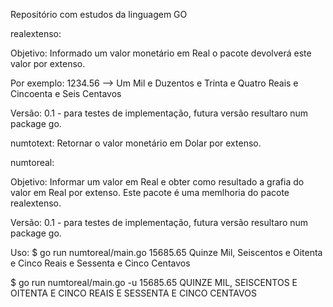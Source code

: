 Repositório com estudos da linguagem GO


realextenso:

Objetivo: Informado um valor monetário em Real o pacote devolverá este valor por extenso. 

Por exemplo: 1234.56 --> Um Mil e Duzentos e Trinta e Quatro Reais e Cincoenta e Seis Centavos

Versão: 0.1 - para testes de implementação, futura versão resultaro num package go. 

numtotext:
Retornar o valor monetário em Dolar por extenso. 

numtoreal: 

Objetivo: Informar um valor em Real e obter como resultado a grafia do valor em Real por extenso. Este pacote é uma memlhoria do pacote realextenso. 

Versão: 0.1 - para testes de implementação, futura versão resultaro num package go. 


Uso: 
$ go run numtoreal/main.go 15685.65
Quinze Mil, Seiscentos e Oitenta e Cinco Reais e Sessenta e Cinco Centavos

$ go run numtoreal/main.go -u 15685.65
QUINZE MIL, SEISCENTOS E OITENTA E CINCO REAIS E SESSENTA E CINCO CENTAVOS



